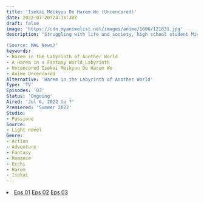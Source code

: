 ```yaml
---
title: 'Isekai Meikyuu De Harem Wo (Uncencored)'
date: 2022-07-20T23:15:38Z
draft: false
image: 'https://cdn.myanimelist.net/images/anime/1606/121831.jpg'
description: "Struggling with life and society, high school student Michio Kaga wanders about the Internet and lands on an odd website. The website, featuring a number of questions and a point based system, allows one to create skills and abilities for a character. Upon completing his character, Kaga was transported to a game-like fantasy world and reborn as a strong man who can claim idol-level girls. Thus begins the cheat and harem legend of a reborn man!

(Source: MAL News)"
keywords:
- Harem in the Labyrinth of Another World
- A Harem in a Fantasy World Labyrinth
- Uncencored Isekai Meikyuu De Harem Wo
- Anime Uncencored
Alternative: 'Harem in the Labyrinth of Another World'
Type: 'TV'
Episodes: '03'
Status: 'Ongoing'
Aired: 'Jul 6, 2022 to ?'
Premiered: 'Summer 2022'
Studio:
- Passione
Source:
- Light novel
Genre:
- Action
- Adventure
- Fantasy
- Romance
- Ecchi
- Harem
- Isekai
---
```


<div class="bc-1 d-g p-5">
<li class="d-g gg-5 gtc-e">
  <a id="allvideo" href="#" data-video="//embed.hugonime.repl.co/videokf.php?id=IsekaiMeikyuuDeHaremWo/Isekai Meikyuu de Harem wo Uncen - 01" rel=nofollow">Eps 01</a>
  <a id="allvideo" href="#" data-video="//embed.hugonime.repl.co/videokf.php?id=IsekaiMeikyuuDeHaremWo/Isekai Meikyuu de Harem wo Uncen - 02" rel=nofollow">Eps 02</a>
  <a id="allvideo" href="#" data-video="//embed.hugonime.repl.co/videokf.php?id=IsekaiMeikyuuDeHaremWo/Isekai Meikyuu de Harem wo Uncen - 03" rel=nofollow">Eps 03</a>
</li>
</div>